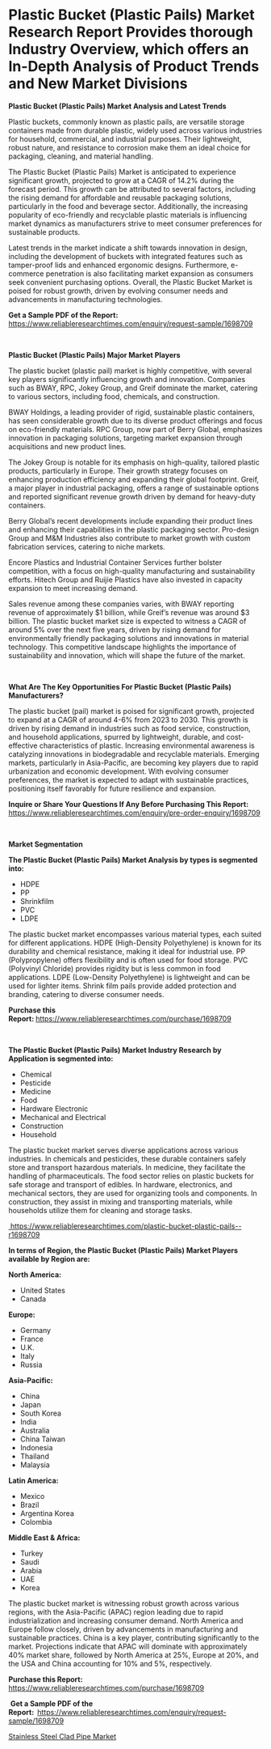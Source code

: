 <p><h1>Plastic Bucket (Plastic Pails) Market Research Report Provides thorough Industry Overview, which offers an In-Depth Analysis of Product Trends and New Market Divisions</h1></p><p><strong>Plastic Bucket (Plastic Pails) Market Analysis and Latest Trends</strong></p>
<p><p>Plastic buckets, commonly known as plastic pails, are versatile storage containers made from durable plastic, widely used across various industries for household, commercial, and industrial purposes. Their lightweight, robust nature, and resistance to corrosion make them an ideal choice for packaging, cleaning, and material handling.</p><p>The Plastic Bucket (Plastic Pails) Market is anticipated to experience significant growth, projected to grow at a CAGR of 14.2% during the forecast period. This growth can be attributed to several factors, including the rising demand for affordable and reusable packaging solutions, particularly in the food and beverage sector. Additionally, the increasing popularity of eco-friendly and recyclable plastic materials is influencing market dynamics as manufacturers strive to meet consumer preferences for sustainable products.</p><p>Latest trends in the market indicate a shift towards innovation in design, including the development of buckets with integrated features such as tamper-proof lids and enhanced ergonomic designs. Furthermore, e-commerce penetration is also facilitating market expansion as consumers seek convenient purchasing options. Overall, the Plastic Bucket Market is poised for robust growth, driven by evolving consumer needs and advancements in manufacturing technologies.</p></p>
<p><strong>Get a Sample PDF of the Report:&nbsp;</strong> <a href="https://www.reliableresearchtimes.com/enquiry/request-sample/1698709?utm_campaign=2953&utm_medium=2&utm_source=Github&utm_content=ia&utm_term=27032025&utm_id=plastic-bucket-plastic-pails">https://www.reliableresearchtimes.com/enquiry/request-sample/1698709</a></p>
<p>&nbsp;</p>
<p><strong>Plastic Bucket (Plastic Pails) Major Market Players</strong></p>
<p><p>The plastic bucket (plastic pail) market is highly competitive, with several key players significantly influencing growth and innovation. Companies such as BWAY, RPC, Jokey Group, and Greif dominate the market, catering to various sectors, including food, chemicals, and construction.</p><p>BWAY Holdings, a leading provider of rigid, sustainable plastic containers, has seen considerable growth due to its diverse product offerings and focus on eco-friendly materials. RPC Group, now part of Berry Global, emphasizes innovation in packaging solutions, targeting market expansion through acquisitions and new product lines.</p><p>The Jokey Group is notable for its emphasis on high-quality, tailored plastic products, particularly in Europe. Their growth strategy focuses on enhancing production efficiency and expanding their global footprint. Greif, a major player in industrial packaging, offers a range of sustainable options and reported significant revenue growth driven by demand for heavy-duty containers.</p><p>Berry Global’s recent developments include expanding their product lines and enhancing their capabilities in the plastic packaging sector. Pro-design Group and M&M Industries also contribute to market growth with custom fabrication services, catering to niche markets.</p><p>Encore Plastics and Industrial Container Services further bolster competition, with a focus on high-quality manufacturing and sustainability efforts. Hitech Group and Ruijie Plastics have also invested in capacity expansion to meet increasing demand.</p><p>Sales revenue among these companies varies, with BWAY reporting revenue of approximately $1 billion, while Greif’s revenue was around $3 billion. The plastic bucket market size is expected to witness a CAGR of around 5% over the next five years, driven by rising demand for environmentally friendly packaging solutions and innovations in material technology. This competitive landscape highlights the importance of sustainability and innovation, which will shape the future of the market.</p></p>
<p>&nbsp;</p>
<p><strong>What Are The Key Opportunities For Plastic Bucket (Plastic Pails) Manufacturers?</strong></p>
<p><p>The plastic bucket (pail) market is poised for significant growth, projected to expand at a CAGR of around 4-6% from 2023 to 2030. This growth is driven by rising demand in industries such as food service, construction, and household applications, spurred by lightweight, durable, and cost-effective characteristics of plastic. Increasing environmental awareness is catalyzing innovations in biodegradable and recyclable materials. Emerging markets, particularly in Asia-Pacific, are becoming key players due to rapid urbanization and economic development. With evolving consumer preferences, the market is expected to adapt with sustainable practices, positioning itself favorably for future resilience and expansion.</p></p>
<p><strong>Inquire or Share Your Questions If Any Before Purchasing This Report:</strong> <a href="https://www.reliableresearchtimes.com/enquiry/pre-order-enquiry/1698709?utm_campaign=2953&utm_medium=2&utm_source=Github&utm_content=ia&utm_term=27032025&utm_id=plastic-bucket-plastic-pails">https://www.reliableresearchtimes.com/enquiry/pre-order-enquiry/1698709</a></p>
<p>&nbsp;</p>
<p><strong>Market Segmentation</strong></p>
<p><strong>The Plastic Bucket (Plastic Pails) Market Analysis by types is segmented into:</strong></p>
<p><ul><li>HDPE</li><li>PP</li><li>Shrinkfilm</li><li>PVC</li><li>LDPE</li></ul></p>
<p><p>The plastic bucket market encompasses various material types, each suited for different applications. HDPE (High-Density Polyethylene) is known for its durability and chemical resistance, making it ideal for industrial use. PP (Polypropylene) offers flexibility and is often used for food storage. PVC (Polyvinyl Chloride) provides rigidity but is less common in food applications. LDPE (Low-Density Polyethylene) is lightweight and can be used for lighter items. Shrink film pails provide added protection and branding, catering to diverse consumer needs.</p></p>
<p><strong>Purchase this Report:&nbsp;</strong><a href="https://www.reliableresearchtimes.com/purchase/1698709?utm_campaign=2953&utm_medium=2&utm_source=Github&utm_content=ia&utm_term=27032025&utm_id=plastic-bucket-plastic-pails">https://www.reliableresearchtimes.com/purchase/1698709</a></p>
<p>&nbsp;</p>
<p><strong>The Plastic Bucket (Plastic Pails) Market Industry Research by Application is segmented into:</strong></p>
<p><ul><li>Chemical</li><li>Pesticide</li><li>Medicine</li><li>Food</li><li>Hardware Electronic</li><li>Mechanical and Electrical</li><li>Construction</li><li>Household</li></ul></p>
<p><p>The plastic bucket market serves diverse applications across various industries. In chemicals and pesticides, these durable containers safely store and transport hazardous materials. In medicine, they facilitate the handling of pharmaceuticals. The food sector relies on plastic buckets for safe storage and transport of edibles. In hardware, electronics, and mechanical sectors, they are used for organizing tools and components. In construction, they assist in mixing and transporting materials, while households utilize them for cleaning and storage tasks.</p></p>
<p><a href="https://www.reliableresearchtimes.com/plastic-bucket-plastic-pails--r1698709?utm_campaign=2953&utm_medium=2&utm_source=Github&utm_content=ia&utm_term=27032025&utm_id=plastic-bucket-plastic-pails">&nbsp;https://www.reliableresearchtimes.com/plastic-bucket-plastic-pails--r1698709</a></p>
<p><strong>In terms of Region, the Plastic Bucket (Plastic Pails) Market Players available by Region are:</strong></p>
<p>
    <p> <strong> North America: </strong>
        <ul>
            <li>United States</li>
            <li>Canada</li>
        </ul>
        </p> 
    <p> <strong> Europe: </strong>
        <ul>
            <li>Germany</li>
            <li>France</li>
            <li>U.K.</li>
            <li>Italy</li>
            <li>Russia</li>
        </ul>
        </p> 
    <p> <strong> Asia-Pacific: </strong>
        <ul>
            <li>China</li>
            <li>Japan</li>
            <li>South Korea</li>
            <li>India</li>
            <li>Australia</li>
            <li>China Taiwan</li>
            <li>Indonesia</li>
            <li>Thailand</li>
            <li>Malaysia</li>
        </ul>
        </p> 
    <p> <strong> Latin America: </strong>
        <ul>
            <li>Mexico</li>
            <li>Brazil</li>
            <li>Argentina Korea</li>
            <li>Colombia</li>
        </ul>
        </p> 
    <p> <strong> Middle East & Africa: </strong>
        <ul>
            <li>Turkey</li>
            <li>Saudi</li>
            <li>Arabia</li>
            <li>UAE</li>
            <li>Korea</li>
        </ul>
    </p>
    </p>
<p><p>The plastic bucket market is witnessing robust growth across various regions, with the Asia-Pacific (APAC) region leading due to rapid industrialization and increasing consumer demand. North America and Europe follow closely, driven by advancements in manufacturing and sustainable practices. China is a key player, contributing significantly to the market. Projections indicate that APAC will dominate with approximately 40% market share, followed by North America at 25%, Europe at 20%, and the USA and China accounting for 10% and 5%, respectively.</p></p>
<p><strong>Purchase this Report: </strong><a href="https://www.reliableresearchtimes.com/purchase/1698709?utm_campaign=2953&utm_medium=2&utm_source=Github&utm_content=ia&utm_term=27032025&utm_id=plastic-bucket-plastic-pails">https://www.reliableresearchtimes.com/purchase/1698709</a></p>
<p>&nbsp;<strong>Get a Sample PDF of the Report:&nbsp;&nbsp;</strong><a href="https://www.reliableresearchtimes.com/enquiry/request-sample/1698709?utm_campaign=2953&utm_medium=2&utm_source=Github&utm_content=ia&utm_term=27032025&utm_id=plastic-bucket-plastic-pails">https://www.reliableresearchtimes.com/enquiry/request-sample/1698709</a></p>
<p><strong></strong></p>
<p><p><a href="https://github.com/paljuhubeyde/Market-Research-Report-List-1/blob/main/stainless-steel-clad-pipe-market.md?utm_campaign=2953&utm_medium=2&utm_source=Github&utm_content=ia&utm_term=27032025&utm_id=plastic-bucket-plastic-pails">Stainless Steel Clad Pipe Market</a></p></p>